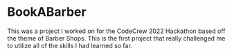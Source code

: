 # BookABarber

This was a project I worked on for the CodeCrew 2022 Hackathon based off the theme of Barber Shops.
This is the first project that really challenged me to utilize all of the skills I had learned so far.
